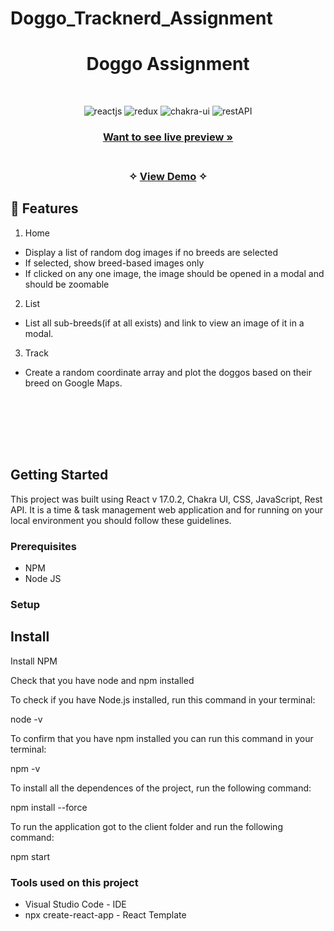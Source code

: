 # Doggo_Tracknerd_Assignment

<h1 align="center">Doggo Assignment</h1> 


<br />
<p align="center">
    <img src="https://img.shields.io/badge/React_(17.0.2)-20232A?style=for-the-badge&logo=react&logoColor=61DAFB" alt="reactjs" />
    <img src="https://img.shields.io/badge/React_Router-CA4245?style=for-the-badge&logo=react-router&logoColor=white" alt="redux" />
    <img src="https://img.shields.io/badge/Chakra%20UI-3bc7bd?style=for-the-badge&logo=chakraui&logoColor=white" alt="chakra-ui"/>
    <img src="https://img.shields.io/badge/npm-CB3837?style=for-the-badge&logo=npm&logoColor=white" alt="restAPI"/>
</p>


<h3 align="center"><a href="https://guileless-ganache-43fb12.netlify.app/"><strong>Want to see live preview »</strong></a></h3>

<h3 align="center"> 
    <br />&#10023;
    <a href="https://guileless-ganache-43fb12.netlify.app/">View Demo</a>   &#10023; 
  </h3>

## 🚀 Features
1. Home
- Display a list of random dog images if no breeds are selected
- If selected, show breed-based images only
- If clicked on any one image, the image should be opened in a modal and should be zoomable
2. List
- List all sub-breeds(if at all exists) and link to view an image of it in a modal.
3. Track
- Create a random coordinate array and plot the doggos based on their breed on Google Maps.

<br />

<!-- ## Glimpses of Doggo🙈 : -->


<table>
  <tr>
<!--      <td><img src="https://user-images.githubusercontent.com/110045725/214591283-2eb37531-08f9-423a-a3aa-e30bfc4e2dd8.jpg" alt="admin-product" /></td> -->
<!--           <td><img  src="https://user-images.githubusercontent.com/110045725/214589218-d282a9f8-2ef8-443a-8ad7-c465e690d819.jpg" alt="wishlistcart" /></td> -->
  </tr>
  <tr>
<!--     <td><img src="https://user-images.githubusercontent.com/110045725/214590470-dac1ad0a-015b-4d6c-870e-f03cab79d06c.jpg" alt="admin-dashboard" /></td>
          <td><img src="https://user-images.githubusercontent.com/110045725/214590962-50611280-adb8-4d74-8373-4be8b1bd4b66.jpg" alt="admin-product" /></td> -->
  </tr>
</table>
<!-- 
![f-scr-prodduct-page](https://user-images.githubusercontent.com/110045725/214594169-fdf76473-18d6-41b3-9de6-a879e09523f2.jpg) -->

<br />



<br/>

## Getting Started

This project was built using React v 17.0.2, Chakra UI, CSS, JavaScript, Rest API. It is a time & task management web application and for running on your local environment you should follow these guidelines.


### Prerequisites

- NPM 
- Node JS

### Setup




## Install

Install NPM

Check that you have node and npm installed

To check if you have Node.js installed, run this command in your terminal:

node -v

To confirm that you have npm installed you can run this command in your terminal:

npm -v

To install all the dependences of the project, run the following command:

npm install  --force

To run the application got to the client folder and run the following command:


npm start


### Tools used on this project

- Visual Studio Code - IDE
- npx create-react-app - React Template 

<br/>




